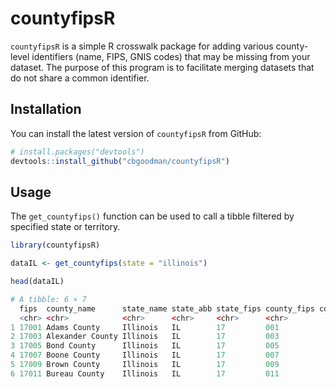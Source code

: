 # countyfipsR

`countyfipsR` is a simple R crosswalk package for adding various county-level identifiers (name, FIPS, GNIS codes) that may be missing from your dataset. The purpose of this program is to facilitate merging datasets that do not share a common identifier.

## Installation
You can install the latest version of `countyfipsR` from GitHub:
```R
# install.packages("devtools")
devtools::install_github("cbgoodman/countyfipsR")
```

## Usage

The `get_countyfips()` function can be used to call a tibble filtered by specified state or territory.

```R
library(countyfipsR)

dataIL <- get_countyfips(state = "illinois")

head(dataIL)

# A tibble: 6 × 7
  fips  county_name      state_name state_abb state_fips county_fips county_ns
  <chr> <chr>            <chr>      <chr>     <chr>      <chr>           <dbl>
1 17001 Adams County     Illinois   IL        17         001            424202
2 17003 Alexander County Illinois   IL        17         003            424203
3 17005 Bond County      Illinois   IL        17         005            424204
4 17007 Boone County     Illinois   IL        17         007            424205
5 17009 Brown County     Illinois   IL        17         009            424206
6 17011 Bureau County    Illinois   IL        17         011            424207
```
